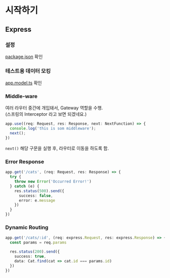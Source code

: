 # 시작하기

## Express

### 설정

[package.json](./01_lets_start/package.json) 확인

### 테스트용 데이터 모킹

[app.model.ts](./01_lets_start/src/app.model.ts) 확인

### Middle-ware

여러 라우터 중간에 개입돼서, Gateway 역할을 수행.  
(스프링의 Interceptor 라고 보면 되겠네요.)

```ts
app.use((req: Request, res: Response, next: NextFunction) => {
  console.log('this is som middleware');
  next();
})
```

`next()` 해당 구문을 실행 후, 라우터로 이동을 하도록 함.

### Error Response

```ts
app.get('/cats', (req: Request, res: Response) => {
  try {
    throw new Error('Occurred Error!')
  } catch (e) {
    res.status(500).send({
      success: false,
      error: e.message
    })
  }
})
```

### Dynamic Routing

```ts
app.get('/cats/:id', (req: express.Request, res: express.Response) => {
  const params = req.params

  res.status(200).send({
    success: true,
    data: Cat.find(cat => cat.id === params.id)
  })
})
```

